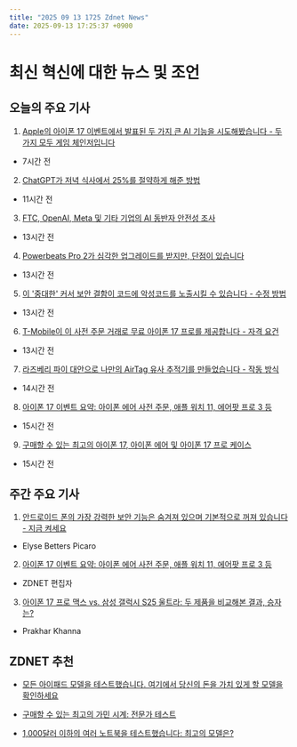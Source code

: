 ```yaml
---
title: "2025 09 13 1725 Zdnet News"
date: 2025-09-13 17:25:37 +0900
---
```


# 최신 혁신에 대한 뉴스 및 조언
## 오늘의 주요 기사 

1. [Apple의 아이폰 17 이벤트에서 발표된 두 가지 큰 AI 기능을 시도해봤습니다 - 두 가지 모두 게임 체인저입니다](https://www.zdnet.com/article/i-tried-apples-2-big-ai-features-announced-at-the-iphone-17-event-and-both-are-game-changers/)  
* 7시간 전  

2. [ChatGPT가 저녁 식사에서 25%를 절약하게 해준 방법](https://www.zdnet.com/article/chatgpt-just-saved-me-25-off-my-dinner-tonight-heres-how/)  
* 11시간 전  

3. [FTC, OpenAI, Meta 및 기타 기업의 AI 동반자 안전성 조사](https://www.zdnet.com/article/ftc-scrutinizes-openai-meta-and-others-on-ai-companion-safety-for-kids/)  
* 13시간 전  

4. [Powerbeats Pro 2가 심각한 업그레이드를 받지만, 단점이 있습니다](https://www.zdnet.com/article/your-powerbeats-pro-2-are-getting-a-serious-upgrade-but-theres-a-catch/)  
* 13시간 전  

5. [이 '중대한' 커서 보안 결함이 코드에 악성코드를 노출시킬 수 있습니다 - 수정 방법](https://www.zdnet.com/article/this-critical-cursor-security-flaw-could-expose-your-code-to-malware-how-to-fix-it/)  
* 13시간 전  

6. [T-Mobile이 이 사전 주문 거래로 무료 아이폰 17 프로를 제공합니다 - 자격 요건](https://www.zdnet.com/article/t-mobile-will-give-you-a-free-iphone-17-pro-with-this-preorder-deal-how-to-qualify/)  
* 13시간 전  

7. [라즈베리 파이 대안으로 나만의 AirTag 유사 추적기를 만들었습니다 - 작동 방식](https://www.zdnet.com/article/i-built-my-own-airtag-like-tracker-with-this-raspberry-pi-alternative-how-it-works/)  
* 14시간 전  

8. [아이폰 17 이벤트 요약: 아이폰 에어 사전 주문, 애플 워치 11, 에어팟 프로 3 등](https://www.zdnet.com/article/apple-iphone-17-event-recap-iphone-air-preorders-apple-watch-11-airpods-pro-3-more/)  
* 15시간 전  

9. [구매할 수 있는 최고의 아이폰 17, 아이폰 에어 및 아이폰 17 프로 케이스](https://www.zdnet.com/article/best-iphone-17-cases/)  
* 15시간 전  

## 주간 주요 기사 

1. [안드로이드 폰의 가장 강력한 보안 기능은 숨겨져 있으며 기본적으로 꺼져 있습니다 - 지금 켜세요](https://www.zdnet.com/article/your-android-phones-most-powerful-security-feature-is-hidden-and-off-by-default-turn-it-on-now/)  
* Elyse Betters Picaro  

2. [아이폰 17 이벤트 요약: 아이폰 에어 사전 주문, 애플 워치 11, 에어팟 프로 3 등](https://www.zdnet.com/article/apple-iphone-17-event-recap-iphone-air-preorders-apple-watch-11-airpods-pro-3-more/)  
* ZDNET 편집자  

3. [아이폰 17 프로 맥스 vs. 삼성 갤럭시 S25 울트라: 두 제품을 비교해본 결과, 승자는?](https://www.zdnet.com/article/apple-iphone-17-pro-max-vs-samsung-galaxy-s25-ultra-i-compared-both-and-heres-the-winner/)  
* Prakhar Khanna  

## ZDNET 추천 
* [모든 아이패드 모델을 테스트했습니다. 여기에서 당신의 돈을 가치 있게 할 모델을 확인하세요](https://www.zdnet.com/article/best-ipad/)  

* [구매할 수 있는 최고의 가민 시계: 전문가 테스트](https://www.zdnet.com/article/best-garmin-watch/)  
* [1,000달러 이하의 여러 노트북을 테스트했습니다: 최고의 모델은?](https://www.zdnet.com/article/best-laptop-under-1000/)